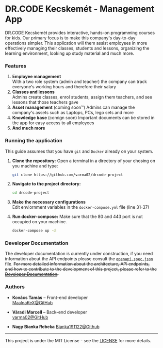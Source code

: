 # DR.CODE Kecskemét - Management App

DR.CODE Kecskemét provides interactive, hands-on programming courses for kids. Our primary focus is to make this company's day-to-day operations simpler. This application will them assist employees in more effectively managing their classes, students and lessons, organizing the learning environment, looking up study material and much more.

### Features

1. **Employee management**  
	With a two role system (admin and teacher) the company can track everyone's working hours and therefore their salary
2. **Classes and lessons**  
	Admins create classes, enrol students, assign them teachers, and see lessons that those teachers gave
3. **Asset management**  (coming soon™)
	Admins can manage the company's assets such as Laptops, PCs, lego sets and more
4. **Knowledge base**  (comign soon)
	Important documents can be stored in the app for easy access to all employees
5. **And much more**

### Running the application

This guide assumes that you have `git` and `Docker` already on your system.

1. **Clone the repository:**
	Open a terminal in a directory of your chosing on you machine and type:
	```bash
	git clone https://github.com/varma02/drcode-project
	```
	 
3. **Navigate to the project directory:**
	```bash
	cd drcode-project
	```

4. **Make the necessary configurations**  
	Edit enviornment variables in the `docker-compose.yml` file (line 31-37)

5. **Run docker-compose:**
	Make sure that the 80 and 443 port is not occupied on your machine.
	```bash
	docker-compose up -d
	```

### Developer Documentation

The developer documentation is currently under construction, if you need information about the API endpoints please consult the [`openapi.spec.json`](https://github.com/varma02/drcode-project/blob/main/server/openapi.spec.json) file.
~~For more detailed information about the architecture, API endpoints, and how to contribute to the development of this project, please refer to the [Developer Documentation](https://github.com/varma02/drcode-project/blob/main/docs/dev.md).~~

### Authors

- **Kovács Tamás** – Front-end developer  
	[MaalnaKeX@GitHub](https://github.com/MaalnaKeX)
	
- **Váradi Marcell** – Back-end developer  
	[varma02@GitHub](https://github.com/varma02)

- **Nagy Bianka Rebeka**
	[Bianka191122@Github]([https://github.com/Bianka191122)

---

This project is under the MIT License - see the [LICENSE](https://github.com/varma02/drcode-project/blob/main/LICENSE.md) for more details.
